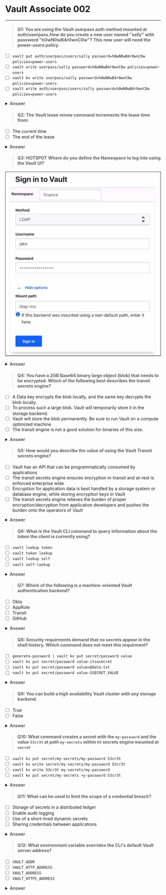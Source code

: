 # Vault Associate 002
---
> #### Q1: You are using the Vault userpass auth method mounted at auth/userpass.How do you create a new user named "sally" with password "h0wN0wB4r0wnC0w"? This new user will need the power-users policy.
- [ ] `vault put auth/userpass/users/sally password=h0wN0wB4r0wnC0w policies=power-users`
- [ ] `vault write userpass/sally password=h0wN0wB4r0wnC0w policies=power-users`
- [ ] `vault kv write userpass/sally password=h0wN0wB4r0wnC0w policies=power-users`
- [ ] `vault write auth/userpass/users/sally password=h0wN0wB4r0wnC0w policies=power-users`
<details>
  <summary> Answer </summary>
  
  `vault put auth/userpass/users/sally password=h0wN0wB4r0wnC0w policies=power-users`
  
</details>

> #### Q2: The Vault lease renew command increments the lease time from:
- [ ] The current time
- [ ] The end of the lease
<details>
  <summary> Answer </summary>
  
  The Current Time, not the end of the lease. This means that the user can request a specific amount of time they want remaining on the lease, termed the increment. This is not an increment at the end of the current TTL; it is an increment from the current time. For example, `vault lease renew -increment=3600 my-lease-id` would request that the TTL of the lease be adjusted to 1 hour(3600 seconds) from now. Having the increment be rooted at the current time instead of the end of the lease makes it easy for users to reduce the length of leases if they don't actually need credentials for the full possible lease period, allowing those credentials to expire sooner and resources to be cleaned up earlier. The requested increment is completely advisory. The backend in charge of the secret can choose to completely ignore it.
  Refrence: Lease, Renew, and Revoke | Vault | HashiCorp Developer
  
</details>

> #### Q3: HOTSPOT Where do you define the Namespace to log into using the Vault UI?
![alt text](signintovault.png)

<details>
  <summary> Answer </summary>
  
  The namespace can be defined in the "Mount Path" field in the "Advance Options" section of the login screen. The mount Path is the path where the auth method is enabled, and it can include a namespace prefix. For example LDAP auth method is enabled at the path `ns1/auth/ldap`, where `ns1` is the namespace, then the mount path field should be set to `ns1/auth/ldap` this way, the Vault UI will log in to the correct namespace and auth method. Alternatively, the namespace can also be specified in the URL of the Vault UI, such as 
 ***https://vault.example.com/ui/vault/auth/ns1/auth/ldap/login***

</details>

> #### Q4: You have a 2GB Base64 binary large object (blob) that needs to be encrypted. Which of the following best describes the transit secrets engine?
- [ ] A Data key encrypts the blob locally, and the same key decrypts the blob locally.
- [ ] To process such a large blob. Vault will temporarily store it in the storage backend.
- [ ] Vault will store the blob permanently. Be sure to run Vault on a compute optimized machine
- [ ] The transit engine is not a good solution for binaries of this size.
<details>
  <summary> Answer </summary>
  
  The transit engine is not a good solution for binaries of this size, because it is designed to handle cryptographic functions on data in-transit, not data at-rest. The transit secrets engine does not store any data sent to it, so it would require sending the entire 2GB blob to Vault for encryption or decryption,
  which would be inefficient and impractical. A better solution would be to use the transit secrets engine to generate a data key, which is a high-entropy key that can be used to encrypt or decrypt data locally. The data key can be returned in plaintext or wrapped by another key, depending on the use case. This way, the transit secrets engine only handles the encryption or decryption of the data key, not the data itself, and the data can be stored in any primary data store.

  Reference: Transit - Secrets Engines | Vault | HashiCorp Developer, Encryption as a service: transit secrets engine | Vault | HashiCorp Developer
</details>

> #### Q5: How would you describe the value of using the Vault Transit secrets engine?
- [ ] Vault has an API that can be programmatically consumed by applications
- [ ] The transit secrets engine ensures encryption in-transit and at-rest is enforced enterprise wide
- [ ] Encryption for application data is best handled by a storage system or database engine, while storing encryption keys in Vault
- [ ] The transit secrets engine relieves the burden of proper encryption/decryption from application developers and pushes the burden onto the operators of Vault
<details>
  <summary> Answer </summary>
  
  The transit secrets engine relieves the burden of proper encryption/decryption from application developers and pushes the burden onto the operators of Vault. The transit secrets engine provides encryption as a service, which means that it performs cryptographic operations on data in-transit without storing any data. This allows developers to delegate the responsibility of managing encryption keys and algorithms to Vault operators, who can define and enforce policies on the transit secrets engine. This way, developers can focus on their application logic and data, while Vault handles the encryption and decryption of data in a secure and scalable manner.

  Reference: Transit - Secrets Engines | Vault | HashiCorp Developer, Encryption as a service: transit
  secrets engine | Vault | HashiCorp Developer
</details>

> #### Q6: What is the Vault CLI command to query information about the token the client is currently using?

- [ ] `vault lookup token`
- [ ] `vault token lookup`
- [ ] `vault lookup self`
- [ ] `vault self-lookup`
<details>
  <summary> Answer </summary>
  
  `vault token lookup` The Vault CLI command to query information about the token the client is currently using is vault token lookup. This command displays information about the token or accessor provided as an argument, or the locally authenticated token if no argument is given. The information includes the token ID, accessor, policies, TTL, creation time, and metadata. This command can be useful for debugging and auditing purposes, as well as for renewing or revoking tokens.

Reference: token lookup - Command | Vault | HashiCorp Developer, Tokens | Vault | HashiCorp Developer
</details>

> #### Q7: Which of the following is a machine-oriented Vault authentication backend?

- [ ] Okta
- [ ] AppRole
- [ ] Transit
- [ ] GitHub
<details>
  <summary> Answer </summary>
  
  AppRole is a machine-oriented authentication method that allows machines or applications to authenticate with Vault using a role ID and a secret ID. The role ID is a unique identifier for the application, and the secret ID is a single-use credential that can be delivered to the application securely. AppRole is designed to provide secure introduction of machines and applications to Vault, and to support the principle of least privilege by allowing fine-grained access control policies to be attached to each role. Okta, GitHub, and Transit are not machine-oriented authentication methods. Okta and GitHub are useroriented authentication methods that allow users to authenticate with Vault using their Okta or GitHub credentials. Transit is not an authentication method at all, but a secrets engine that provides encryption as a service.

Reference: AppRole Auth Method | Vault | HashiCorp Developer Okta Auth Method | Vault | HashiCorp Developer GitHub Auth Method | Vault | HashiCorp Developer Transit Secrets Engine | Vault | HashiCorp Developer
</details>

> #### Q8: Security requirments demand that no secrets appear in the shell history. Which command does not meet this requirment?

- [ ] `generate-password | vault kv put secret/password value`
- [ ] `vault kv put secret/password value-itsasecret`
- [ ] `vault kv put secret/password value=@data.txt`
- [ ] `vault kv put secret/password value-SSECRET_VALUE`
<details>
  <summary> Answer </summary>
 
  `vault kv put secret/password value-itsasecret`
   This command would store the secret value `itsasecret` in the `key/value` secrets engine at the path `secret/password`, but it would also expose the secret value in the shell history, which could be accessed by other users or malicious actors. This is not a secure way of storing secrets in Vault. The other commands are more secure ways of storing secrets in Vault without revealing them in the shell history.



</details>

> #### Q9: You can build a high availability Vault cluster with any storage backend.

- [ ] True
- [ ] False
<details>
  <summary> Answer </summary>
 
  False
   Not all storage backends support high availability mode for Vault. Only the storage backends that support locking can enable Vault to run in a multi-server mode where one server is active and the others are standby. Some examples of storage backends that support high availability mode are Consul, Integrated Storage, and ZooKeeper. Some examples of storage backends that do not support high availability mode are Filesystem, MySQL, and PostgreSQL.
  
  Reference:
  https://developer.hashicorp.com/vault/docs/concepts/ha1,
  https://developer.hashicorp.com/vault/docs/configuration/storage2
   
</details>

> #### Q10: What command creates a secret with the `my-password` and the value `53cr3t` at path `my-secrets` within `KV` secrets engine mounted at `secret`

- [ ] `vault kv put secret/my-secrets/my-password 53cr3t`
- [ ] `vault kv write secret/my-secrets/my-password 53cr3t`
- [ ] `vault kv write 53cr3t my-secrets/my-password`
- [ ] `vault kv put secret/my-secrets »y-password-53cr3t`
<details>
  <summary> Answer </summary>
  
  `vault kv put secret/my-secrets/my-password 53cr3t`
   or `vault kv put secret/my-secrets my-password=53cr3t`

   Reference: https://developer.hashicorp.com/vault/docs/commands/kv/put3,
              https://developer.hashicorp.com/vault/docs/commands/kv4
</details>

> #### Q11: What can be used to limit the scope of a credential breach?
- [ ] Storage of secrets in a distributed ledger
- [ ] Enable audit logging 
- [ ] Use of a short-lived dynamic secrets
- [ ] Sharing credentials between applications
<details>
  <summary> Answer </summary>
  
  Use of a short-lived dynamic secrets Dynamic secrets are generated on-demand by Vault and automatically revoked when they are no longer needed. This way, the credentials are not stored in plain text or in a static database, and they can be rotated frequently to prevent unauthorized access. Dynamic secrets also provide encryption as a service, which means that they perform cryptographic operations on data in transit without storing any data. This adds an extra layer of security and reduces the risk of data leakage or tampering.

  Reference: Dynamic secrets | Vault | HashiCorp Developer, What are dynamic secrets and why do I need them? - HashiCorp
</details>

> #### Q12: What environment variable overrides the CLI's default Vault server address?

- [ ] `VAULT_ADDR`
- [ ] `VAULT_HTTP_ADORESS`
- [ ] `VAULT_ADDRESS`
- [ ] `VAULT_HTTPS_ADDRESS`
<details>
  <summary> Answer </summary>
  
  `VAULT_ADDR`
  This environment variable can be set to the URL of the Vault server, which is used by Vault's CLI tool to communicate with the Vault server.
</details>
